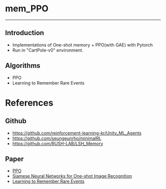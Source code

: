 # mem_PPO
 - - -
## Introduction
- Implementations of One-shot memory + PPO(with GAE) with Pytorch
- Run in "CartPole-v0" environment.

## Algorithms
- PPO
- Learning to Remember Rare Events


# References
## Github
- https://github.com/reinforcement-learning-kr/Unity_ML_Agents
- https://github.com/seungeunrho/minimalRL
- https://github.com/RUSH-LAB/LSH_Memory

## Paper
- [PPO](https://arxiv.org/pdf/1707.06347)
- [Siamese Neural Networks for One-shot Image Recognition](https://www.cs.cmu.edu/~rsalakhu/papers/oneshot1.pdf)
- [Learning to Remember Rare Events](https://arxiv.org/abs/1703.03129)
